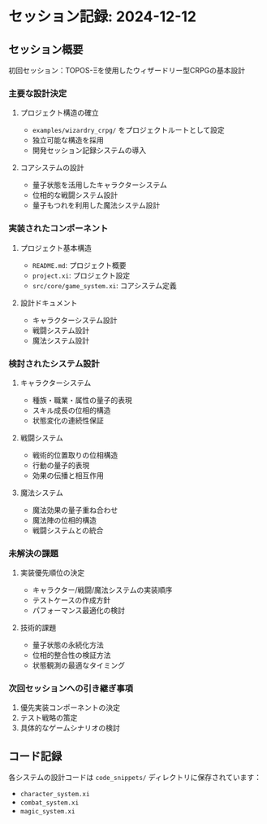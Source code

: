 # セッション記録: 2024-12-12

## セッション概要

初回セッション：TOPOS-Ξを使用したウィザードリー型CRPGの基本設計

### 主要な設計決定

1. プロジェクト構造の確立
   - `examples/wizardry_crpg/` をプロジェクトルートとして設定
   - 独立可能な構造を採用
   - 開発セッション記録システムの導入

2. コアシステムの設計
   - 量子状態を活用したキャラクターシステム
   - 位相的な戦闘システム設計
   - 量子もつれを利用した魔法システム設計

### 実装されたコンポーネント

1. プロジェクト基本構造
   - `README.md`: プロジェクト概要
   - `project.xi`: プロジェクト設定
   - `src/core/game_system.xi`: コアシステム定義

2. 設計ドキュメント
   - キャラクターシステム設計
   - 戦闘システム設計
   - 魔法システム設計

### 検討されたシステム設計

1. キャラクターシステム
   - 種族・職業・属性の量子的表現
   - スキル成長の位相的構造
   - 状態変化の連続性保証

2. 戦闘システム
   - 戦術的位置取りの位相構造
   - 行動の量子的表現
   - 効果の伝播と相互作用

3. 魔法システム
   - 魔法効果の量子重ね合わせ
   - 魔法陣の位相的構造
   - 戦闘システムとの統合

### 未解決の課題

1. 実装優先順位の決定
   - キャラクター/戦闘/魔法システムの実装順序
   - テストケースの作成方針
   - パフォーマンス最適化の検討

2. 技術的課題
   - 量子状態の永続化方法
   - 位相的整合性の検証方法
   - 状態観測の最適なタイミング

### 次回セッションへの引き継ぎ事項

1. 優先実装コンポーネントの決定
2. テスト戦略の策定
3. 具体的なゲームシナリオの検討

## コード記録

各システムの設計コードは `code_snippets/` ディレクトリに保存されています：
- `character_system.xi`
- `combat_system.xi`
- `magic_system.xi`
